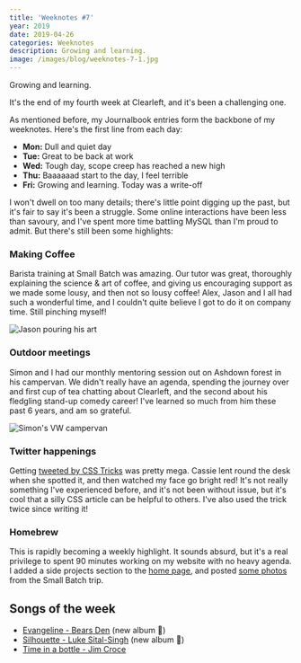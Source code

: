 ```yaml
---
title: 'Weeknotes #7'
year: 2019
date: 2019-04-26
categories: Weeknotes
description: Growing and learning.
image: /images/blog/weeknotes-7-1.jpg
---
```


Growing and learning.

It's the end of my fourth week at Clearleft, and it's been a challenging one.

As mentioned before, my Journalbook entries form the backbone of my weeknotes. Here's the first line from each day:

- **Mon:** Dull and quiet day
- **Tue:** Great to be back at work
- **Wed:** Tough day, scope creep has reached a new high
- **Thu:** Baaaaaad start to the day, I feel terrible
- **Fri:** Growing and learning. Today was a write-off

I won't dwell on too many details; there's little point digging up the past, but it's fair to say it's been a struggle. Some online interactions have been less than savoury, and I've spent more time battling MySQL than I'm proud to admit. But there's still been some highlights:

### Making Coffee

Barista training at Small Batch was amazing. Our tutor was great, thoroughly explaining the science & art of coffee, and giving us encouraging support as we made some lousy, and then not so lousy coffee! Alex, Jason and I all had such a wonderful time, and I couldn't quite believe I got to do it on company time. Still pinching myself!

![Jason pouring his art](/images/blog/barista-5.jpg)

### Outdoor meetings

Simon and I had our monthly mentoring session out on Ashdown forest in his campervan. We didn't really have an agenda, spending the journey over and first cup of tea chatting about Clearleft, and the second about his fledgling stand-up comedy career! I've learned so much from him these past 6 years, and am so grateful.

![Simon's VW campervan](/images/blog/weeknotes-7-1.jpg)

### Twitter happenings

Getting [tweeted by CSS Tricks](https://twitter.com/css/status/1121039342594666502) was pretty mega. Cassie lent round the desk when she spotted it, and then watched my face go bright red! It's not really something I've experienced before, and it's not been without issue, but it's cool that a silly CSS article can be helpful to others. I've also used the trick twice since writing it!

### Homebrew

This is rapidly becoming a weekly highlight. It sounds absurd, but it's a real privilege to spent 90 minutes working on my website with no heavy agenda. I added a side projects section to the [home page](/), and posted [some photos](/blog/learning-to-barista/) from the Small Batch trip.

## Songs of the week

- [Evangeline - Bears Den](https://open.spotify.com/track/4NZWbWoN4AVOCuRR0XBmPy) (new album 🎉)
- [Silhouette - Luke Sital-Singh](https://open.spotify.com/track/1N16Qj6Va5vNHDRA1gcx6Z) (new album 🎉)
- [Time in a bottle - Jim Croce](https://open.spotify.com/track/561F1zqRwGPCTMRsLsXVtL)
